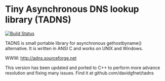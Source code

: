 Tiny Asynchronous DNS lookup library (TADNS)
============================================

[![Build Status](https://travis-ci.org/davidgfnet/tadns.png?branch=master)](https://travis-ci.org/davidgfnet/tadns)

TADNS is small portable library for asynchronous gethostbyname() alternative.
It is written in ANSI C and works on UNIX and Windows.

WWW:    http://adns.sourceforge.net

This version has been updated and ported to C++ to perform more advance
resolution and fixing many issues. Find it at github.com/davidgfnet/tadns

